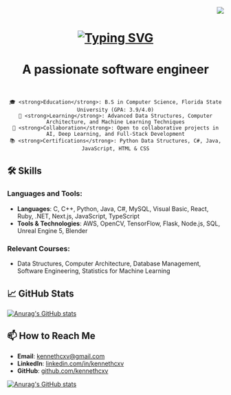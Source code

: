 <p align="right">
  <img src="https://visitor-badge.laobi.icu/badge?page_id=kennethcxv.visitor-badge&left_color=red&right_color=green&left_text=visitors">
</p>

<h1 align="center">
    <a href="https://git.io/typing-svg">
      <img src="https://readme-typing-svg.demolab.com?font=Fira+Code&size=40&duration=3500&pause=1000&color=008000&center=true&vCenter=true&random=false&width=500&lines=Hi+There!%F0%9F%91%8B;I'm+Kenneth+Camacho" alt="Typing SVG" />
    </a>
</h1>



<h1 align="center">A passionate software engineer</h1>
<br />

<div align="center">
  
    🎓 <strong>Education</strong>: B.S in Computer Science, Florida State University (GPA: 3.9/4.0)
    🌱 <strong>Learning</strong>: Advanced Data Structures, Computer Architecture, and Machine Learning Techniques
    👯 <strong>Collaboration</strong>: Open to collaborative projects in AI, Deep Learning, and Full-Stack Development
    📚 <strong>Certifications</strong>: Python Data Structures, C#, Java, JavaScript, HTML & CSS
</div>


## 🛠️ Skills

### Languages and Tools:
- **Languages**: C, C++, Python, Java, C#, MySQL, Visual Basic, React, Ruby, .NET, Next.js, JavaScript, TypeScript
- **Tools & Technologies**: AWS, OpenCV, TensorFlow, Flask, Node.js, SQL, Unreal Engine 5, Blender

### Relevant Courses:
- Data Structures, Computer Architecture, Database Management, Software Engineering, Statistics for Machine Learning

## 📈 GitHub Stats
[![Anurag's GitHub stats](https://github-readme-stats.vercel.app/api?username=kennethcxv)](https://github.com/anuraghazra/github-readme-stats)


## 📫 How to Reach Me
- **Email**: [kennethcxv@gmail.com](mailto:kennethcxv@gmail.com)
- **LinkedIn**: [linkedin.com/in/kennethcxv](https://linkedin.com/in/kennethcxv)
- **GitHub**: [github.com/kennethcxv](https://github.com/kennethcxv)


[![Anurag's GitHub stats](https://github-readme-stats.vercel.app/api?username=kennethcxv)](https://github.com/anuraghazra/github-readme-stats)
